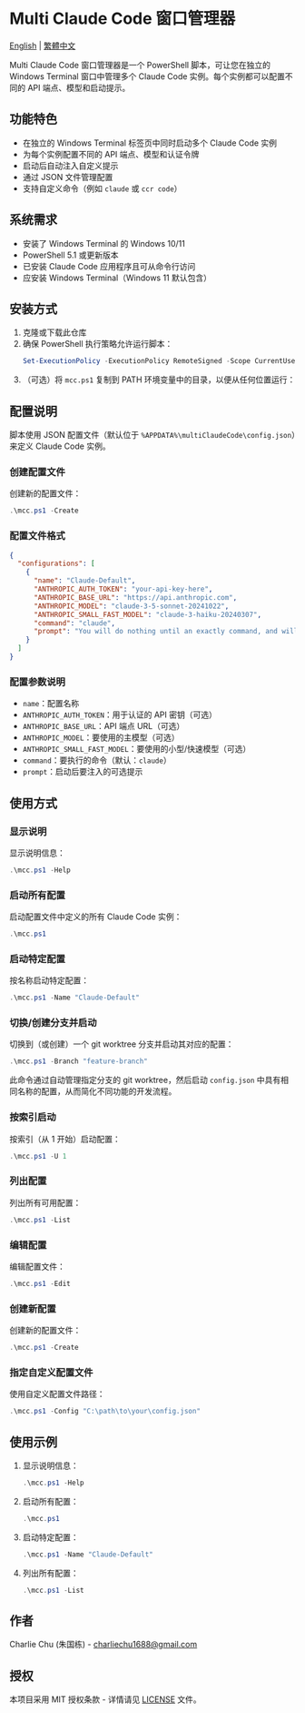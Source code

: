 # Multi Claude Code 窗口管理器

[English](README.md) | [繁體中文](README.zh-TW.md)

Multi Claude Code 窗口管理器是一个 PowerShell 脚本，可让您在独立的 Windows Terminal 窗口中管理多个 Claude Code 实例。每个实例都可以配置不同的 API 端点、模型和启动提示。

## 功能特色

- 在独立的 Windows Terminal 标签页中同时启动多个 Claude Code 实例
- 为每个实例配置不同的 API 端点、模型和认证令牌
- 启动后自动注入自定义提示
- 通过 JSON 文件管理配置
- 支持自定义命令（例如 `claude` 或 `ccr code`）

## 系统需求

- 安装了 Windows Terminal 的 Windows 10/11
- PowerShell 5.1 或更新版本
- 已安装 Claude Code 应用程序且可从命令行访问
- 应安装 Windows Terminal（Windows 11 默认包含）

## 安装方式

1. 克隆或下载此仓库
2. 确保 PowerShell 执行策略允许运行脚本：
   ```powershell
   Set-ExecutionPolicy -ExecutionPolicy RemoteSigned -Scope CurrentUser
   ```
3. （可选）将 `mcc.ps1` 复制到 PATH 环境变量中的目录，以便从任何位置运行：

## 配置说明

脚本使用 JSON 配置文件（默认位于 `%APPDATA%\multiClaudeCode\config.json`）来定义 Claude Code 实例。

### 创建配置文件

创建新的配置文件：
```powershell
.\mcc.ps1 -Create
```

### 配置文件格式

```json
{
  "configurations": [
    {
      "name": "Claude-Default",
      "ANTHROPIC_AUTH_TOKEN": "your-api-key-here",
      "ANTHROPIC_BASE_URL": "https://api.anthropic.com",
      "ANTHROPIC_MODEL": "claude-3-5-sonnet-20241022",
      "ANTHROPIC_SMALL_FAST_MODEL": "claude-3-haiku-20240307",
      "command": "claude",
      "prompt": "You will do nothing until an exactly command, and will always response in Chinese."
    }
  ]
}
```

### 配置参数说明

- `name`：配置名称
- `ANTHROPIC_AUTH_TOKEN`：用于认证的 API 密钥（可选）
- `ANTHROPIC_BASE_URL`：API 端点 URL（可选）
- `ANTHROPIC_MODEL`：要使用的主模型（可选）
- `ANTHROPIC_SMALL_FAST_MODEL`：要使用的小型/快速模型（可选）
- `command`：要执行的命令（默认：`claude`）
- `prompt`：启动后要注入的可选提示

## 使用方式

### 显示说明

显示说明信息：
```powershell
.\mcc.ps1 -Help
```

### 启动所有配置

启动配置文件中定义的所有 Claude Code 实例：
```powershell
.\mcc.ps1
```

### 启动特定配置

按名称启动特定配置：
```powershell
.\mcc.ps1 -Name "Claude-Default"
```

### 切换/创建分支并启动

切换到（或创建）一个 git worktree 分支并启动其对应的配置：
```powershell
.\mcc.ps1 -Branch "feature-branch"
```
此命令通过自动管理指定分支的 git worktree，然后启动 `config.json` 中具有相同名称的配置，从而简化不同功能的开发流程。

### 按索引启动

按索引（从 1 开始）启动配置：
```powershell
.\mcc.ps1 -U 1
```

### 列出配置

列出所有可用配置：
```powershell
.\mcc.ps1 -List
```

### 编辑配置

编辑配置文件：
```powershell
.\mcc.ps1 -Edit
```

### 创建新配置

创建新的配置文件：
```powershell
.\mcc.ps1 -Create
```

### 指定自定义配置文件

使用自定义配置文件路径：
```powershell
.\mcc.ps1 -Config "C:\path\to\your\config.json"
```

## 使用示例

1. 显示说明信息：
   ```powershell
   .\mcc.ps1 -Help
   ```

2. 启动所有配置：
   ```powershell
   .\mcc.ps1
   ```

3. 启动特定配置：
   ```powershell
   .\mcc.ps1 -Name "Claude-Default"
   ```

4. 列出所有配置：
   ```powershell
   .\mcc.ps1 -List
   ```

## 作者

Charlie Chu (朱国栋) - charliechu1688@gmail.com

## 授权

本项目采用 MIT 授权条款 - 详情请见 [LICENSE](LICENSE) 文件。